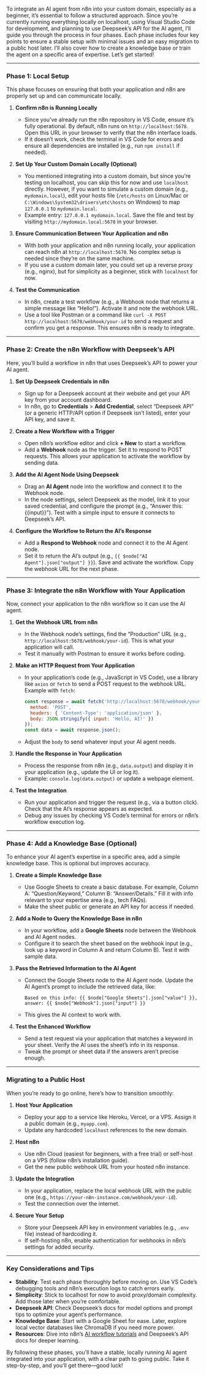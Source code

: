 To integrate an AI agent from n8n into your custom domain, especially as a beginner, it’s essential to follow a structured approach. Since you’re currently running everything locally on localhost, using Visual Studio Code for development, and planning to use Deepseek’s API for the AI agent, I’ll guide you through the process in four phases. Each phase includes four key points to ensure a stable setup with minimal issues and an easy migration to a public host later. I’ll also cover how to create a knowledge base or train the agent on a specific area of expertise. Let’s get started!

---

### **Phase 1: Local Setup**

This phase focuses on ensuring that both your application and n8n are properly set up and can communicate locally.

1. **Confirm n8n is Running Locally**  
   - Since you’ve already run the n8n repository in VS Code, ensure it’s fully operational. By default, n8n runs on `http://localhost:5678`. Open this URL in your browser to verify that the n8n interface loads.  
   - If it doesn’t work, check the terminal in VS Code for errors and ensure all dependencies are installed (e.g., run `npm install` if needed).

2. **Set Up Your Custom Domain Locally (Optional)**  
   - You mentioned integrating into a custom domain, but since you’re testing on localhost, you can skip this for now and use `localhost` directly. However, if you want to simulate a custom domain (e.g., `mydomain.local`), edit your hosts file (`/etc/hosts` on Linux/Mac or `C:\Windows\System32\drivers\etc\hosts` on Windows) to map `127.0.0.1` to `mydomain.local`.  
   - Example entry: `127.0.0.1 mydomain.local`. Save the file and test by visiting `http://mydomain.local:5678` in your browser.

3. **Ensure Communication Between Your Application and n8n**  
   - With both your application and n8n running locally, your application can reach n8n at `http://localhost:5678`. No complex setup is needed since they’re on the same machine.  
   - If you use a custom domain later, you could set up a reverse proxy (e.g., nginx), but for simplicity as a beginner, stick with `localhost` for now.

4. **Test the Communication**  
   - In n8n, create a test workflow (e.g., a Webhook node that returns a simple message like “Hello!”). Activate it and note the webhook URL.  
   - Use a tool like Postman or a command like `curl -X POST http://localhost:5678/webhook/your-id` to send a request and confirm you get a response. This ensures n8n is ready to integrate.

---

### **Phase 2: Create the n8n Workflow with Deepseek’s API**

Here, you’ll build a workflow in n8n that uses Deepseek’s API to power your AI agent.

1. **Set Up Deepseek Credentials in n8n**  
   - Sign up for a Deepseek account at their website and get your API key from your account dashboard.  
   - In n8n, go to **Credentials** > **Add Credential**, select “Deepseek API” (or a generic HTTP/API option if Deepseek isn’t listed), enter your API key, and save it.

2. **Create a New Workflow with a Trigger**  
   - Open n8n’s workflow editor and click **+ New** to start a workflow.  
   - Add a **Webhook** node as the trigger. Set it to respond to POST requests. This allows your application to activate the workflow by sending data.

3. **Add the AI Agent Node Using Deepseek**  
   - Drag an **AI Agent** node into the workflow and connect it to the Webhook node.  
   - In the node settings, select Deepseek as the model, link it to your saved credential, and configure the prompt (e.g., “Answer this: {{input}}”). Test with a simple input to ensure it connects to Deepseek’s API.

4. **Configure the Workflow to Return the AI’s Response**  
   - Add a **Respond to Webhook** node and connect it to the AI Agent node.  
   - Set it to return the AI’s output (e.g., `{{ $node["AI Agent"].json["output"] }}`). Save and activate the workflow. Copy the webhook URL for the next phase.

---

### **Phase 3: Integrate the n8n Workflow with Your Application**

Now, connect your application to the n8n workflow so it can use the AI agent.

1. **Get the Webhook URL from n8n**  
   - In the Webhook node’s settings, find the “Production” URL (e.g., `http://localhost:5678/webhook/your-id`). This is what your application will call.  
   - Test it manually with Postman to ensure it works before coding.

2. **Make an HTTP Request from Your Application**  
   - In your application’s code (e.g., JavaScript in VS Code), use a library like `axios` or `fetch` to send a POST request to the webhook URL. Example with `fetch`:  
     ```javascript
     const response = await fetch('http://localhost:5678/webhook/your-id', {
       method: 'POST',
       headers: { 'Content-Type': 'application/json' },
       body: JSON.stringify({ input: 'Hello, AI!' })
     });
     const data = await response.json();
     ```
   - Adjust the `body` to send whatever input your AI agent needs.

3. **Handle the Response in Your Application**  
   - Process the response from n8n (e.g., `data.output`) and display it in your application (e.g., update the UI or log it).  
   - Example: `console.log(data.output)` or update a webpage element.

4. **Test the Integration**  
   - Run your application and trigger the request (e.g., via a button click). Check that the AI’s response appears as expected.  
   - Debug any issues by checking VS Code’s terminal for errors or n8n’s workflow execution log.

---

### **Phase 4: Add a Knowledge Base (Optional)**

To enhance your AI agent’s expertise in a specific area, add a simple knowledge base. This is optional but improves accuracy.

1. **Create a Simple Knowledge Base**  
   - Use Google Sheets to create a basic database. For example, Column A: “Question/Keyword,” Column B: “Answer/Details.” Fill it with info relevant to your expertise area (e.g., tech FAQs).  
   - Make the sheet public or generate an API key for access if needed.

2. **Add a Node to Query the Knowledge Base in n8n**  
   - In your workflow, add a **Google Sheets** node between the Webhook and AI Agent nodes.  
   - Configure it to search the sheet based on the webhook input (e.g., look up a keyword in Column A and return Column B). Test it with sample data.

3. **Pass the Retrieved Information to the AI Agent**  
   - Connect the Google Sheets node to the AI Agent node. Update the AI Agent’s prompt to include the retrieved data, like:  
     ```
     Based on this info: {{ $node["Google Sheets"].json["value"] }}, answer: {{ $node["Webhook"].json["input"] }}
     ```
   - This gives the AI context to work with.

4. **Test the Enhanced Workflow**  
   - Send a test request via your application that matches a keyword in your sheet. Verify the AI uses the sheet’s info in its response.  
   - Tweak the prompt or sheet data if the answers aren’t precise enough.

---

### **Migrating to a Public Host**

When you’re ready to go online, here’s how to transition smoothly:

1. **Host Your Application**  
   - Deploy your app to a service like Heroku, Vercel, or a VPS. Assign it a public domain (e.g., `myapp.com`).  
   - Update any hardcoded `localhost` references to the new domain.

2. **Host n8n**  
   - Use n8n Cloud (easiest for beginners, with a free trial) or self-host on a VPS (follow n8n’s installation guide).  
   - Get the new public webhook URL from your hosted n8n instance.

3. **Update the Integration**  
   - In your application, replace the local webhook URL with the public one (e.g., `https://your-n8n-instance.com/webhook/your-id`).  
   - Test the connection over the internet.

4. **Secure Your Setup**  
   - Store your Deepseek API key in environment variables (e.g., `.env` file) instead of hardcoding it.  
   - If self-hosting n8n, enable authentication for webhooks in n8n’s settings for added security.

---

### **Key Considerations and Tips**

- **Stability**: Test each phase thoroughly before moving on. Use VS Code’s debugging tools and n8n’s execution logs to catch errors early.  
- **Simplicity**: Stick to localhost for now to avoid proxy/domain complexity. Add those later when you’re comfortable.  
- **Deepseek API**: Check Deepseek’s docs for model options and prompt tips to optimize your agent’s performance.  
- **Knowledge Base**: Start with a Google Sheet for ease. Later, explore local vector databases like ChromaDB if you need more power.  
- **Resources**: Dive into n8n’s [AI workflow tutorials](https://n8n.io/docs) and Deepseek’s API docs for deeper learning.

By following these phases, you’ll have a stable, locally running AI agent integrated into your application, with a clear path to going public. Take it step-by-step, and you’ll get there—good luck!